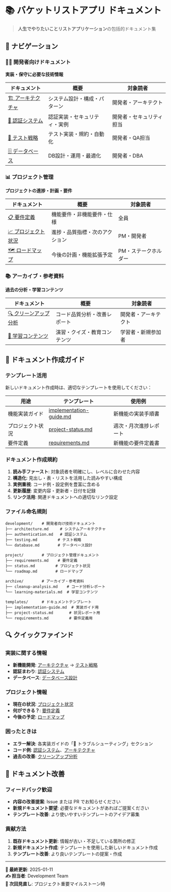 # 📚 バケットリストアプリ ドキュメント

> **人生でやりたいことリストアプリケーション**の包括的ドキュメント集

## 🧭 ナビゲーション

### 👨‍💻 開発者向けドキュメント

**実装・保守に必要な技術情報**

| ドキュメント                                            | 概要                         | 対象読者                 |
| ------------------------------------------------------- | ---------------------------- | ------------------------ |
| [🏗 アーキテクチャ](./docs/development/architecture.md) | システム設計・構成・パターン | 開発者・アーキテクト     |
| [🔐 認証システム](./docs/development/authentication.md) | 認証実装・セキュリティ・実例 | 開発者・セキュリティ担当 |
| [🧪 テスト戦略](./docs/development/testing.md)          | テスト実装・規約・自動化     | 開発者・QA担当           |
| [🗄️ データベース](./docs/development/database.md)       | DB設計・運用・最適化         | 開発者・DBA              |

### 📊 プロジェクト管理

**プロジェクトの進捗・計画・要件**

| ドキュメント                                    | 概要                           | 対象読者             |
| ----------------------------------------------- | ------------------------------ | -------------------- |
| [📋 要件定義](./docs/project/requirements.md)   | 機能要件・非機能要件・仕様     | 全員                 |
| [📈 プロジェクト状況](./docs/project/status.md) | 進捗・品質指標・次のアクション | PM・開発者           |
| [🗺️ ロードマップ](./docs/project/roadmap.md)    | 今後の計画・機能拡張予定       | PM・ステークホルダー |

### 📚 アーカイブ・参考資料

**過去の分析・学習コンテンツ**

| ドキュメント                                                | 概要                         | 対象読者             |
| ----------------------------------------------------------- | ---------------------------- | -------------------- |
| [🔍 クリーンアップ分析](./docs/archive/cleanup-analysis.md) | コード品質分析・改善レポート | 開発者・アーキテクト |
| [📖 学習コンテンツ](./docs/archive/learning-materials.md)   | 演習・クイズ・教育コンテンツ | 学習者・新規参加者   |

## 📝 ドキュメント作成ガイド

### テンプレート活用

新しいドキュメント作成時は、適切なテンプレートを使用してください：

| 用途             | テンプレート                                                        | 使用例                 |
| ---------------- | ------------------------------------------------------------------- | ---------------------- |
| 機能実装ガイド   | [implementation-guide.md](./docs/templates/implementation-guide.md) | 新機能の実装手順書     |
| プロジェクト状況 | [project-status.md](./docs/templates/project-status.md)             | 週次・月次進捗レポート |
| 要件定義         | [requirements.md](./docs/templates/requirements.md)                 | 新機能の要件定義書     |

### ドキュメント作成規約

1. **読み手ファースト**: 対象読者を明確にし、レベルに合わせた内容
2. **構造化**: 見出し・表・リストを活用した読みやすい構成
3. **実例重視**: コード例・設定例を豊富に含める
4. **更新履歴**: 変更内容・更新者・日付を記録
5. **リンク活用**: 関連ドキュメントへの適切なリンク設定

### ファイル命名規則

```
development/    # 開発者向け技術ドキュメント
├── architecture.md     # システムアーキテクチャ
├── authentication.md   # 認証システム
├── testing.md         # テスト戦略
└── database.md        # データベース設計

project/        # プロジェクト管理ドキュメント
├── requirements.md    # 要件定義
├── status.md         # プロジェクト状況
└── roadmap.md        # ロードマップ

archive/        # アーカイブ・参考資料
├── cleanup-analysis.md    # コード分析レポート
└── learning-materials.md  # 学習コンテンツ

templates/      # ドキュメントテンプレート
├── implementation-guide.md  # 実装ガイド用
├── project-status.md       # 状況レポート用
└── requirements.md         # 要件定義用
```

## 🔍 クイックファインド

### 実装に関する情報

- **新機能開発**: [アーキテクチャ](./docs/development/architecture.md) → [テスト戦略](./development/testing.md)
- **認証まわり**: [認証システム](./docs/development/authentication.md)
- **データベース**: [データベース設計](./development/database.md)

### プロジェクト情報

- **現在の状況**: [プロジェクト状況](./docs/project/status.md)
- **何ができる？**: [要件定義](./docs/project/requirements.md)
- **今後の予定**: [ロードマップ](./docs/project/roadmap.md)

### 困ったときは

- **エラー解決**: 各実装ガイドの「🔧 トラブルシューティング」セクション
- **コード例**: [認証システム](./docs/development/authentication.md)、[アーキテクチャ](./docs/development/architecture.md)
- **過去の改善**: [クリーンアップ分析](./docs/archive/cleanup-analysis.md)

## 🤝 ドキュメント改善

### フィードバック歓迎

- **内容の改善提案**: Issue または PR でお知らせください
- **新規ドキュメント要望**: 必要なドキュメントがあればご提案ください
- **テンプレート改善**: より使いやすいテンプレートのアイデア募集

### 貢献方法

1. **既存ドキュメント更新**: 情報が古い・不足している箇所の修正
2. **新規ドキュメント作成**: テンプレートを使用した新しいドキュメント作成
3. **テンプレート改善**: より良いテンプレートの提案・作成

---

**📅 最終更新**: 2025-01-11  
**✍️ 担当者**: Development Team  
**🔄 次回見直し**: プロジェクト重要マイルストーン時
